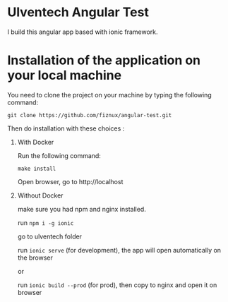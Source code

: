 Ulventech Angular Test
==================================

I build this angular app based with ionic framework.

Installation of the application on your local machine
===================================================== 

You need to clone the project on your machine by typing the following command:

`git clone https://github.com/fiznux/angular-test.git`

Then do installation with these choices :

1. With Docker

    Run the following command:
    
    `make install`
    
    Open browser, go to http://localhost

2. Without Docker

    make sure you had npm and nginx installed.
    
    run `npm i -g ionic`
    
    go to ulventech folder
    
    run `ionic serve` (for development), the app will open automatically on the browser

    or
    
    run `ionic build --prod` (for prod), then copy to nginx and open it on browser
    
